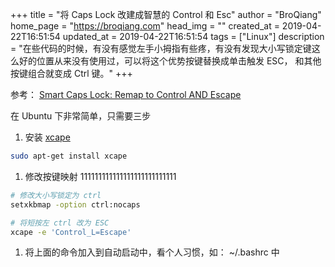 +++
title = "将 Caps Lock 改建成智慧的 Control 和 Esc"
author = "BroQiang"
home_page = "https://broqiang.com"
head_img = ""
created_at = 2019-04-22T16:51:54
updated_at = 2019-04-22T16:51:54
tags = ["Linux"]
description = "在些代码的时候，有没有感觉左手小拇指有些疼，有没有发现大小写锁定键这么好的位置从来没有使用过，可以将这个优势按键替换成单击触发 ESC， 和其他按键组合就变成 Ctrl 键。"
+++

参考： [Smart Caps Lock: Remap to Control AND Escape](https://gist.github.com/tanyuan/55bca522bf50363ae4573d4bdcf06e2e)

在 Ubuntu 下非常简单，只需要三步

1. 安装 [xcape](https://github.com/alols/xcape)

```bash
sudo apt-get install xcape
```

1. 修改按键映射
111111111111111111111111111
```bash
# 修改大小写锁定为 ctrl
setxkbmap -option ctrl:nocaps

# 将短按左 ctrl 改为 ESC
xcape -e 'Control_L=Escape'
```

1. 将上面的命令加入到自动启动中，看个人习惯，如： ~/.bashrc 中

